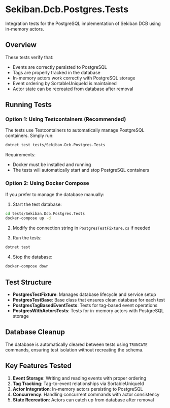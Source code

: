 # Sekiban.Dcb.Postgres.Tests

Integration tests for the PostgreSQL implementation of Sekiban DCB using in-memory actors.

## Overview

These tests verify that:
- Events are correctly persisted to PostgreSQL
- Tags are properly tracked in the database
- In-memory actors work correctly with PostgreSQL storage
- Event ordering by SortableUniqueId is maintained
- Actor state can be recreated from database after removal

## Running Tests

### Option 1: Using Testcontainers (Recommended)

The tests use Testcontainers to automatically manage PostgreSQL containers. Simply run:

```bash
dotnet test tests/Sekiban.Dcb.Postgres.Tests
```

Requirements:
- Docker must be installed and running
- The tests will automatically start and stop PostgreSQL containers

### Option 2: Using Docker Compose

If you prefer to manage the database manually:

1. Start the test database:
```bash
cd tests/Sekiban.Dcb.Postgres.Tests
docker-compose up -d
```

2. Modify the connection string in `PostgresTestFixture.cs` if needed

3. Run the tests:
```bash
dotnet test
```

4. Stop the database:
```bash
docker-compose down
```

## Test Structure

- **PostgresTestFixture**: Manages database lifecycle and service setup
- **PostgresTestBase**: Base class that ensures clean database for each test
- **PostgresTagBasedEventTests**: Tests for tag-based event operations
- **PostgresWithActorsTests**: Tests for in-memory actors with PostgreSQL storage

## Database Cleanup

The database is automatically cleared between tests using `TRUNCATE` commands, ensuring test isolation without recreating the schema.

## Key Features Tested

1. **Event Storage**: Writing and reading events with proper ordering
2. **Tag Tracking**: Tag-to-event relationships via SortableUniqueId
3. **Actor Integration**: In-memory actors persisting to PostgreSQL
4. **Concurrency**: Handling concurrent commands with actor consistency
5. **State Recreation**: Actors can catch up from database after removal